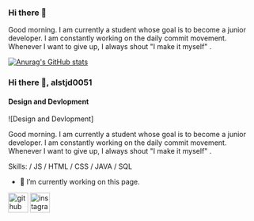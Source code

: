 ### Hi there 👋

Good morning. I am currently a student whose goal is to become a junior developer. I am constantly working on the daily commit movement. Whenever I want to give up, I always shout "I make it myself" .

[![Anurag's GitHub stats](https://github-readme-stats.vercel.app/api?username=alstjd0051)](https://github.com/anuraghazra/github-readme-stats)


### Hi there 👋, alstjd0051
#### Design and Devlopment
![Design and Devlopment]

Good morning. I am currently a student whose goal is to become a junior developer. I am constantly working on the daily commit movement. Whenever I want to give up, I always shout "I make it myself" .

Skills: / JS / HTML / CSS / JAVA / SQL

- 🔭 I’m currently working on this page. 


[<img src='https://cdn.jsdelivr.net/npm/simple-icons@3.0.1/icons/github.svg' alt='github' height='40'>](https://github.com/alstjd0051)  [<img src='https://cdn.jsdelivr.net/npm/simple-icons@3.0.1/icons/instagram.svg' alt='instagram' height='40'>](https://www.instagram.com/miiin_sseong/)  


